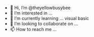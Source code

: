 - 👋 Hi, I’m @theyellowbusybee
- 👀 I’m interested in ... 
- 🌱 I’m currently learning ... visual basic
- 💞️ I’m looking to collaborate on ...
- 📫 How to reach me ...

<!---
theyellowbusybee/theyellowbusybee is a ✨ special ✨ repository because its `README.md` (this file) appears on your GitHub profile.
You can click the Preview link to take a look at your changes.
--->
